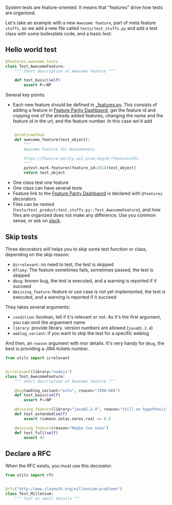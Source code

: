 System tests are feature-oriented. It means that "features" drive how tests are organized.

Let's take an example with a new `Awesome feature`, part of meta feature `stuffs`, so we add a new file called `tests/test_stuffs.py` and add a test class with some boilerplate code, and a basic test:

## Hello world test

```python
@features.awesome_tests
class Test_AwesomeFeature:
    """ Short description of Awesome feature """

    def test_basic(self)
        assert P==NP
```

Several key points:

* Each new feature should be defined in [_features.py](/utils/_features.py). This consists of adding a feature in [Feature Parity Dashbaord](https://feature-parity.us1.prod.dog/), get the feature id and copying one of the already added features, changing the name and the feature id in the url, and the feature number. In this case we'd add

```python

    @staticmethod
    def awesome_feature(test_object):
        """
        Awesome Feature for Awesomeness

        https://feature-parity.us1.prod.dog/#/?feature=291
        """
        pytest.mark.features(feature_id=291)(test_object)
        return test_object
```

* One class test one feature
* One class can have several tests
* Feature link to the [Feature Parity Dashbaord](https://feature-parity.us1.prod.dog/) is declared with `@features` decorators
* Files can be nested (`tests/test_product/test_stuffs.py::Test_AwesomeFeature`), and how files are organized does not make any difference. Use you common sense, or ask on [slack](https://dd.enterprise.slack.com/archives/C025TJ4RZ8X).

## Skip tests

Three decorators will helps you to skip some test function or class, depending on the skip reason:

* `@irrelevant`: no need to test, the test is skipped
* `@flaky`: The feature sometimes fails, sometimes passed, the test is skipped
* `@bug`: known bug, the test is executed, and a warning is reported if it succeed
* `@missing_feature`: feature or use case is not yet implemented, the test is executed, and a warning is reported if it succeed

They takes several arguments:

* `condition`: boolean, tell if it's relevant or not. As it's the first argument, you can omit the arguement name
* `library`: provide library. version numbers are allowed (`java@1.2.4`)
* `weblog_variant`: if you want to skip the test for a specific weblog

And then, an `reason` argument with mor details. It's very handy for `@bug`, the best is providing a JIRA tickets number.


```python
from utils import irrelevant


@irrelevant(library="nodejs")
class Test_AwesomeFeature:
    """ Short description of Awesome feature """

    @bug(weblog_variant="echo", reason="JIRA-666")
    def test_basic(self)
        assert P==NP

    @missing_feature(library="java@1.2.4", reason="still an hypothesis")
    def test_extended(self)
        assert riemann.zetas.zeros.real == 0.5

    @missing_feature(reason="Maybe too soon")
    def test_full(self)
        assert 42
```

## Declare a RFC

When the RFC exists, you must use this decorator:
```python
from utils import rfc


@rfc("http://www.claymath.org/millennium-problems")
class Test_Millenium:
    """ Test on small details """
```


